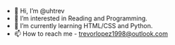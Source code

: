 - 👋 Hi, I’m @uhtrev
- 👀 I’m interested in Reading and Programming.
- 🌱 I’m currently learning HTML/CSS and Python.
- 📫 How to reach me - trevorlopez1998@outlook.com 

<!---
uhtrev/uhtrev is a ✨ special ✨ repository because its `README.md` (this file) appears on your GitHub profile.
You can click the Preview link to take a look at your changes.
--->
